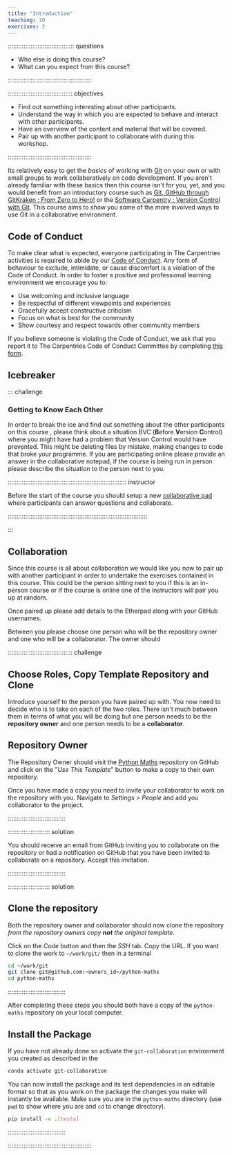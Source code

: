 ```yaml
---
title: "Introduction"
teaching: 10
exercises: 2
---
```


:::::::::::::::::::::::::::::::::::::: questions

- Who else is doing this course?
- What can you expect from this course?

::::::::::::::::::::::::::::::::::::::::::::::::

::::::::::::::::::::::::::::::::::::: objectives

- Find out something interesting about other participants.
- Understand the way in which you are expected to behave and interact with other participants.
- Have an overview of the content and material that will be covered.
- Pair up with another participant to collaborate with during this workshop.

::::::::::::::::::::::::::::::::::::::::::::::::

Its relatively easy to get the _basics_ of working with [Git][git] on your own or with small groups to work
collaboratively on code development. If you aren't already familiar with these basics then this course isn't for you,
yet, and you would benefit from an introductory course such as [Git, GitHub through GitKraken : From Zero to
Hero!][zeroHero] or the [Software Carpentry : Version Control with Git][swCarpentryGit]. This course aims to show you
some of the more involved ways to use Git in a collaborative environment.

## Code of Conduct

To make clear what is expected, everyone participating in The Carpentries activities is required to abide by our
[Code of Conduct][coc]. Any form of behaviour to exclude, intimidate, or cause discomfort is a violation of the Code of
Conduct. In order to foster a positive and professional learning environment we encourage you to:

- Use welcoming and inclusive language
- Be respectful of different viewpoints and experiences
- Gracefully accept constructive criticism
- Focus on what is best for the community
- Show courtesy and respect towards other community members

If you believe someone is violating the Code of Conduct,
we ask that you report it to The Carpentries Code of Conduct Committee
by completing [this form](https://goo.gl/forms/KoUfO53Za3apOuOK2).

## Icebreaker

::: challenge

### Getting to Know Each Other

In order to break the ice and find out something about the other participants on this course , please think about a
situation BVC (**B**efore **V**ersion **C**ontrol) where you might have had a problem that Version Control would have
prevented. This might be deleting files by mistake, making changes to code that broke your programme. If you are
participating online please provide an answer in the collaborative notepad, if the course is being run in person please
describe the situation to the person next to you.

:::::::::::::::::::::::::::::::::::::::::::::::::::::::::::::::::::: instructor

Before the start of the course you should setup a new [collaborative pad][carpentryPad] where participants can answer
questions and collaborate.

::::::::::::::::::::::::::::::::::::::::::::::::::::::::::::::::::::::::::::::::

:::

## Collaboration

Since this course is all about collaboration we would like you now to pair up with another participant in order to
undertake the exercises contained in this course. This could be the person sitting next to you if this is an in-person
course or if the course is online one of the instructors will pair you up at random.

Once paired up please add details to the Etherpad along with your GitHub usernames.

Between you please choose one person who will be the repository owner and one who will be a collaborator. The owner
should

::::::::::::::::::::::::::::::::::::: challenge

## Choose Roles, Copy Template Repository and Clone

Introduce yourself to the person you have paired up with. You now need to decide who is to take on each of the two
roles. There isn't much between them in terms of what you will be doing but one person needs to be the **repository
owner** and one person needs to be a **collaborator**.

## Repository Owner

The Repository Owner should visit the [Python Maths][pythonMaths] repository on GitHub and click on the "_Use This
Template_" button to make a copy to their own repository.

Once you have made a copy you need to invite your collaborator to work on the repository with you. Navigate to
_Settings > People_ and add you collaborator to the project.

:::::::::::::::::::::::::::::::::

:::::::::::::::::::::::: solution

You should receive an email from GitHub inviting you to collaborate on the repository or had a notification on GitHub
that you have been invited to collaborate on a repository. Accept this invitation.

:::::::::::::::::::::::::::::::::

:::::::::::::::::::::::: solution

## Clone the repository

Both the repository owner and collaborator should now clone the repository _from the repository owners copy **not** the
original template_.

Click on the _Code_ button and then the _SSH_ tab. Copy the URL. If you want to clone the work to `~/work/git/` then in
a terminal

``` bash
cd ~/work/git
git clone git@github.com:<owners_id>/python-maths
cd python-maths
```

:::::::::::::::::::::::::::::::::

After completing these steps you should both have a copy of the `python-maths` repository on your local computer.

## Install the Package

If you have not already done so activate the `git-collaboration` environment you created as described in the

``` bash
conda activate git-collaboration
```

You can now install the package and its test dependencies in an editable format so that as you work on the package the
changes you make will instantly be available. Make sure you are in the `python-maths` directory (use `pwd` to show where
you are and `cd` to change directory).

``` bash
pip install -e .[tests]
```

:::::::::::::::::::::::::::::::::

::::::::::::::::::::::::::::::::::::::::::::::::

[carpentryPad]: https://pad.carpentries.org/
[coc]: https://docs.carpentries.org/topic_folders/policies/code-of-conduct.html
[git]: https://git-scm.com
[pythonMaths]: https://github.com/ns-rse/python-maths
[swCarpentryGit]: https://swcarpentry.github.io/git-novice/
[zeroHero]: https://srse-git-github-zero2hero.netlify.app

